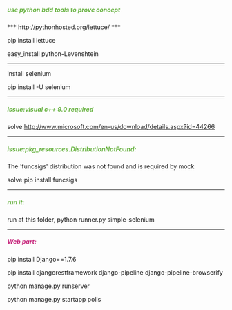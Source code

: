 <h5 style="color:#6ab344">
use python bdd tools to prove concept
</h5>
***
http://pythonhosted.org/lettuce/
***

pip install lettuce<br/>

easy_install python-Levenshtein<br/>
***

install selenium

pip install -U selenium
***
<h5 style="color:#6ab344">

issue:visual c++ 9.0 required
</h5>

solve:http://www.microsoft.com/en-us/download/details.aspx?id=44266
***
<h5 style="color:#6ab344">
issue:pkg_resources.DistributionNotFound:</h5>

The 'funcsigs' distribution was not found and is required by mock<br/>

solve:pip install funcsigs
***
<h5 style="color:#6ab344">run it:</h5>

run at this folder, python runner.py simple-selenium
***
<h5 style="color:#C72A7E">Web part:</h5>
pip install Django==1.7.6

pip install djangorestframework django-pipeline django-pipeline-browserify

python manage.py runserver

python manage.py startapp polls

